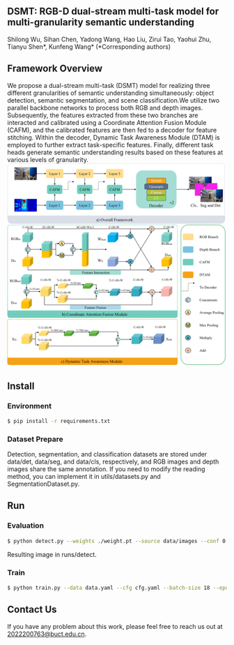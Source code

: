 ## DSMT: RGB-D dual-stream multi-task model for multi-granularity semantic understanding
Shilong Wu, Sihan Chen, Yadong Wang, Hao Liu, Zirui Tao, Yaohui Zhu, Tianyu Shen*, Kunfeng Wang*
(*Corresponding authors)
## Framework Overview
We propose a dual-stream multi-task (DSMT) model for realizing three different granularities of semantic understanding simultaneously: object detection, semantic segmentation, and scene classification.We utilize two parallel backbone networks to process both RGB and depth images. Subsequently, the features extracted from these two branches are interacted and calibrated using a Coordinate Attention Fusion Module (CAFM), and the calibrated features are then fed to a decoder for feature stitching. Within the decoder, Dynamic Task Awareness Module (DTAM) is employed to further extract task-specific features. Finally, different task heads generate semantic understanding results based on these features at various levels of granularity.
![模型结构修改3.png](https://github.com/BUCT-IUSRC/Research__DSMT/blob/main/utils/DSMT.png)
## Install
### Environment
```bash
$ pip install -r requirements.txt    
```
### Dataset Prepare
Detection, segmentation, and classification datasets are stored under data/det, data/seg, and data/cls, respectively, and RGB images and depth images share the same annotation. If you need to modify the reading method, you can implement it in utils/datasets.py and SegmentationDataset.py.	
## Run
### Evaluation
```bash
$ python detect.py --weights ./weight.pt --source data/images --conf 0.25 --img-size 640  
```
Resulting image in runs/detect.
### Train
```bash
$ python train.py --data data.yaml --cfg cfg.yaml --batch-size 18 --epochs 300 --weights ./weight.pt --workers 8 --label-smoothing 0.1 --img-size 640 --noautoanchor
```
## Contact Us
If you have any problem about this work, please feel free to reach us out at 2022200763@buct.edu.cn.


